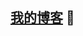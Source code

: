 ## <a href="https://woshidashuaibi-lsj.github.io/lusuijie.github.io/" target="_blank">我的博客</a> 👋

<!--
**woshidashuaibi-lsj/woshidashuaibi-lsj** is a ✨ _special_ ✨ repository because its `README.md` (this file) appears on your GitHub profile.

Here are some ideas to get you started:

- 🔭 I’m currently working on ...
- 🌱 I’m currently learning ...
- 👯 I’m looking to collaborate on ...
- 🤔 I’m looking for help with ...
- 💬 Ask me about ...
- 📫 How to reach me: ...
- 😄 Pronouns: ...
- ⚡ Fun fact: ...
-->
